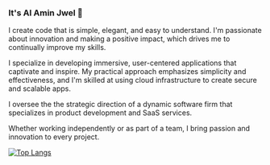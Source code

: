### It's Al Amin Jwel 👋

I create code that is simple, elegant, and easy to understand. I'm passionate about innovation and making a positive impact, which drives me to continually improve my skills.

I specialize in developing immersive, user-centered applications that captivate and inspire. My practical approach emphasizes simplicity and effectiveness, and I'm skilled at using cloud infrastructure to create secure and scalable apps.

I oversee the the strategic direction of a dynamic software firm that specializes in product development and SaaS services.

Whether working independently or as part of a team, I bring passion and innovation to every project.

[![Top Langs](https://github-readme-stats.vercel.app/api/top-langs/?username=alaminjwel&layout=donut)](https://github.com/alaminjwel/github-readme-stats)
